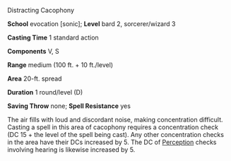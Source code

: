 Distracting Cacophony

**School** evocation [sonic]; **Level** bard 2, sorcerer/wizard 3

**Casting Time** 1 standard action

**Components** V, S

**Range** medium (100 ft. + 10 ft./level)

**Area** 20-ft. spread

**Duration** 1 round/level (D)

**Saving Throw** none; **Spell Resistance** yes

The air fills with loud and discordant noise, making concentration difficult. Casting a spell in this area of cacophony requires a concentration check (DC 15 + the level of the spell being cast). Any other concentration checks in the area have their DCs increased by 5. The DC of [Perception](skills/perception#_perception) checks involving hearing is likewise increased by 5.

